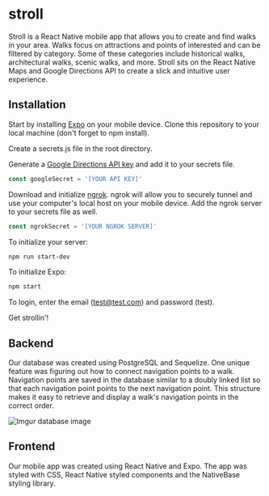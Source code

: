 # stroll
Stroll is a React Native mobile app that allows you to create and find walks in your area. Walks focus on attractions and points of interested and can be filtered by category. Some of these categories include historical walks, architectural walks, scenic walks, and more. Stroll sits on the React Native Maps and Google Directions API to create a slick and intuitive user experience. 

## Installation
Start by installing [Expo](https://expo.io/learn) on your mobile device. 
Clone this repository to your local machine (don't forget to npm install).

Create a secrets.js file in the root directory.

Generate a [Google Directions API key](https://developers.google.com/maps/documentation/directions/start) and add it to your secrets file. 
```javascript
const googleSecret = '[YOUR API KEY]'
```

Download and initialize [ngrok](https://ngrok.com/). ngrok will allow you to securely tunnel and use your computer's local host on your mobile device. Add the ngrok server to your secrets file as well. 
```javascript
const ngrokSecret = '[YOUR NGROK SERVER]'
```

To initialize your server:
```bash
npm run start-dev
```
To initialize Expo:
```bash
npm start
```
To login, enter the email (test@test.com) and password (test). 

Get strollin'!

## Backend
Our database was created using PostgreSQL and Sequelize. One unique feature was figuring out how to connect navigation points to a walk. Navigation points are saved in the database similar to a doubly linked list so that each navigation point points to the next navigation point. This structure makes it easy to retrieve and display a walk's navigation points in the correct order. 

![Imgur database image](https://i.imgur.com/IkpkWP4.png)

## Frontend
Our mobile app was created using React Native and Expo. The app was styled with CSS, React Native styled components and the NativeBase styling library. 
